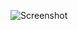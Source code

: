 ![Screenshot](https://raw.githubusercontent.com/Cryakl/Ultimate-RAT-Collection/refs/heads/main/PurpleFox/%e5%a4%a7%e7%81%b0%e7%8b%bc%e8%bf%9c%e7%a8%8b%e7%ae%a1%e7%90%86%20V8.96/Screenshot.png)
